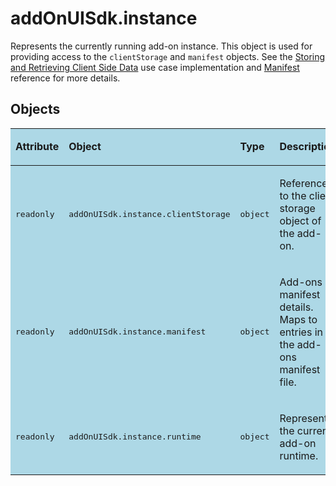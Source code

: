 # addOnUISdk.instance

Represents the currently running add-on instance. This object is used for providing access to the `clientStorage` and `manifest` objects. See the [Storing and Retrieving Client Side Data](../../guides/develop/use_cases.md#storing-and-retrieving-client-side-data) use case implementation and [Manifest](../manifest) reference for more details.

## Objects

<table class="spectrum-Table spectrum-Table--sizeM" style="background-color:lightblue">
<tr class="spectrum-Table-row">
    <td class="spectrum-Table-headCell"><p><strong>Attribute</strong></p></td>
    <td class="spectrum-Table-headCell"><p><strong>Object</strong></p></td>
    <td class="spectrum-Table-headCell"><p><strong>Type</strong></p></td>
    <td class="spectrum-Table-headCell"><p><strong>Description</strong></p></td>
</tr>
<tbody class="spectrum-Table-body">
<tr class="spectrum-Table-row">
    <td class="spectrum-Table-cell"><p><pre>readonly</pre></p></td>
    <td class="spectrum-Table-cell"><p><pre>addOnUISdk.instance.clientStorage</pre></p></td>
    <td class="spectrum-Table-cell"><p><pre>object</pre></p></td>
    <td style="vertical-align: bottom;">
        <p>Reference to the client storage object of the add-on.</p>
    </td>
</tr>
<tr class="spectrum-Table-row">
    <td class="spectrum-Table-cell"><p><pre>readonly</pre></p></td>
    <td class="spectrum-Table-cell"><p><pre>addOnUISdk.instance.manifest</pre></p></td>
    <td class="spectrum-Table-cell"><p><pre>object</pre></p></td>
    <td style="vertical-align: bottom;">
        <p>Add-ons manifest details. Maps to entries in the add-ons manifest file.</p>
    </td>
</tr>
<tr class="spectrum-Table-row">
    <td class="spectrum-Table-cell"><p><pre>readonly</pre></p></td>
    <td class="spectrum-Table-cell"><p><pre>addOnUISdk.instance.runtime</pre></p></td>
    <td class="spectrum-Table-cell"><p><pre>object</pre></p></td>
    <td style="vertical-align: bottom;">
        <p>Represents the current add-on runtime.</p>
    </td>
</tr>
</tbody>
</table>
